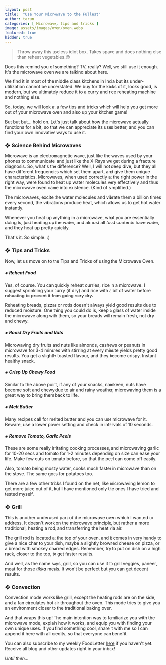 ```yaml
---
layout: post
title:  "Use Your Microwave to the Fullest"
author: tarun
categories: [ Microwave, tips and tricks ]
image: assets/images/oven/oven.webp
featured: true
hidden: true
---
```


> Throw away this useless idiot box. Takes space and does nothing else than reheat vegetables.😒

Does this remind you of something? TV, really? Well, we still use it enough. It's the microwave oven we are talking about here. 

We find it in most of the middle class kitchens in India but its under-utilization cannot be understated. We buy for the kicks of it, looks good, is modern, but we ultimately reduce it to a curry and rice reheating machine and nothing else. 

So, today, we will look at a few tips and tricks which will help you get more out of your microwave oven and also up your kitchen game!

But but but... hold on. Let's just talk about how the microwave actually functions for a bit, so that we can appreciate its uses better, and you can find your own innovative ways to use it. 

### ❖ Science Behind Microwaves

Microwave is an electromagnetic wave, just like the waves used by your phones to communicate, and just like the X-Rays we get during a fracture diagnosis. So, what's the difference? Well, I will not deep dive, but they all have different frequencies which set them apart, and give them unique characteristics. Microwaves, when used correctly at the right power in the right way, were found to heat up water molecules very effectively and thus the microwave oven came into existence. (Kind of simplified.)

The microwaves, excite the water molecules and vibrate them a billion times every second, the vibrations produce heat, which allows us to get hot water instantly. 

Whenever you heat up anything in a microwave, what you are essentially doing is, just heating up the water, and almost all food contents have water, and they heat up pretty quickly. 

That's it. So simple. :)

### ❖ Tips and Tricks

Now, let us move on to the Tips and Tricks of using the Microwave Oven.

##### ⁕ Reheat Food

Yes, of course. You can quickly reheat curries, rice in a microwave. I suggest sprinkling your curry (if dry) and rice with a bit of water before reheating to prevent it from going very dry.

Reheating breads, pizzas or rotis doesn't always yield good results due to reduced moisture. One thing you could do is, keep a glass of water inside the microwave along with them, so your breads will remain fresh, not dry and chewy. 

##### ⁕ Roast Dry Fruits and Nuts

Microwaving dry fruits and nuts like almonds, cashews or peanuts in microwave for 3-4 minutes with stirring at every minute yields pretty good results. You get a slightly toasted flavour, and they become crispy. Instant healthy snack. 

##### ⁕ Crisp Up Chewy Food

Similar to the above point, if any of your snacks, namkeen, nuts have become soft and chewy due to air and rainy weather, microwaving them is a great way to bring them back to life. 

##### ⁕ Melt Butter

Many recipes call for melted butter and you can use microwave for it. Beware, use a lower power setting and check in intervals of 10 seconds.

##### ⁕ Remove Tomato, Garlic Peels

These are some really irritating cooking processes, and microwaving garlic for 10-20 secs and tomato for 1-2 minutes depending on size can ease your life. Make few cuts on tomato before, so that the peel can come off easily. 

Also, tomato being mostly water, cooks much faster in microwave than on the stove. The same goes for potatoes too. 

There are a few other tricks I found on the net, like microwaving lemon to get more juice out of it, but I have mentioned only the ones I have tried and tested myself. 

### ❖ Grill

This is another underused part of the microwave oven which I wanted to address. It doesn't work on the microwave principle, but rather a more traditional, heating a rod, and transferring the heat via air. 

The grill rod is located at the top of your oven, and it comes in very handy to give a nice char to your dish, maybe a slightly browned cheese on pizza, or a bread with smokey charred edges. Remember, try to put on dish on a high rack, closer to the top, to get faster results. 

And well, as the name says, grill, so you can use it to grill veggies, paneer, meat for those _tikka_ meals. It won't be perfect but you can get decent results.

### ❖ Convection

Convection mode works like grill, except the heating rods are on the side, and a fan circulates hot air throughout the oven. This mode tries to give you an environment closer to the traditional baking oven. 

And that wraps this up! The main intention was to familiarize you with the microwave mode, explain how it works, and equip you with finding your own unique uses. If you find something cool, share it with me so I can append it here with all credits, so that everyone can benefit. 

You can also subscribe to my weekly FoodLetter <a href="https://swaad.in.net/subscribe">here</a> if you haven't yet. Receive all blog and other updates right in your inbox!

*Until then...*
